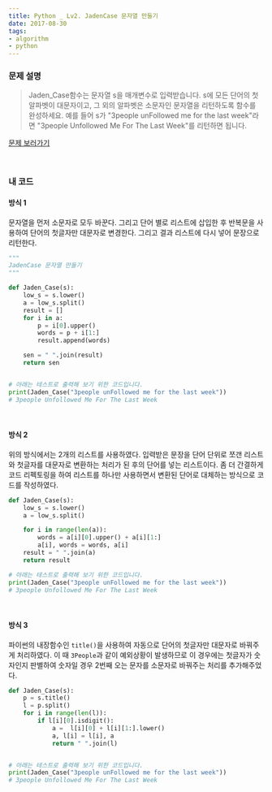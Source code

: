 ```yaml
---
title: Python _ Lv2. JadenCase 문자열 만들기
date: 2017-08-30
tags:
- algorithm
- python
---
```


### 문제 설명

> Jaden_Case함수는 문자열 s을 매개변수로 입력받습니다. s에 모든 단어의 첫 알파벳이 대문자이고, 그 외의 알파벳은 소문자인 문자열을 리턴하도록 함수를 완성하세요. 예를 들어 s가 "3people unFollowed me for the last week"라면 "3people Unfollowed Me For The Last Week"를 리턴하면 됩니다.

[문제 보러가기](https://programmers.co.kr/learn/challenge_codes/134)

<br>

### 내 코드

#### 방식 1

문자열을 먼저 소문자로 모두 바꾼다. 그리고 단어 별로 리스트에 삽입한 후  반복문을 사용하여 단어의 첫글자만 대문자로 변경한다. 그리고 결과 리스트에 다시 넣어 문장으로 리턴한다.

```python   
"""
JadenCase 문자열 만들기
"""

def Jaden_Case(s):
    low_s = s.lower()
    a = low_s.split()
    result = []
    for i in a:
        p = i[0].upper()
        words = p + i[1:]
        result.append(words)

    sen = " ".join(result)
    return sen


# 아래는 테스트로 출력해 보기 위한 코드입니다.
print(Jaden_Case("3people unFollowed me for the last week"))
# 3people Unfollowed Me For The Last Week
```

<br>

#### 방식 2

위의 방식에서는 2개의 리스트를 사용하였다. 입력받은 문장을 단어 단위로 쪼갠 리스트와 첫글자를 대문자로 변환하는 처리가 된 후의 단어를 넣는 리스트이다.  좀 더 간결하게 코드 리펙토링을 하여 리스트를 하나만 사용하면서 변환된 단어로 대체하는 방식으로 코드를 작성하였다.

```python
def Jaden_Case(s):
    low_s = s.lower()
    a = low_s.split()

    for i in range(len(a)):
        words = a[i][0].upper() + a[i][1:]
        a[i], words = words, a[i]
    result = " ".join(a)
    return result

# 아래는 테스트로 출력해 보기 위한 코드입니다.
print(Jaden_Case("3people unFollowed me for the last week"))
# 3people Unfollowed Me For The Last Week
```

<br>

#### 방식 3

파이썬의 내장함수인 `title()`을 사용하여 자동으로 단어의 첫글자만 대문자로 바꿔주게 처리하였다. 이 때 `3People`과 같이 예외상황이 발생하므로 이 경우에는 첫글자가 숫자인지 판별하여 숫자일 경우 2번째 오는 문자를 소문자로 바꿔주는 처리를 추가해주었다.

```python
def Jaden_Case(s):
    p = s.title()
    l = p.split()
    for i in range(len(l)):
        if l[i][0].isdigit():
            a =  l[i][0] + l[i][1:].lower()
            a, l[i] = l[i], a
            return " ".join(l)


# 아래는 테스트로 출력해 보기 위한 코드입니다.
print(Jaden_Case("3people unFollowed me for the last week"))
# 3people Unfollowed Me For The Last Week
```

<br>
